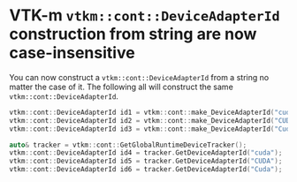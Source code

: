 # VTK-m  `vtkm::cont::DeviceAdapterId` construction from string are now case-insensitive

You can now construct a `vtkm::cont::DeviceAdapterId` from a string no matter
the case of it. The following all will construct the same `vtkm::cont::DeviceAdapterId`.

```cpp
vtkm::cont::DeviceAdapterId id1 = vtkm::cont::make_DeviceAdapterId("cuda");
vtkm::cont::DeviceAdapterId id2 = vtkm::cont::make_DeviceAdapterId("CUDA");
vtkm::cont::DeviceAdapterId id3 = vtkm::cont::make_DeviceAdapterId("Cuda");

auto& tracker = vtkm::cont::GetGlobalRuntimeDeviceTracker();
vtkm::cont::DeviceAdapterId id4 = tracker.GetDeviceAdapterId("cuda");
vtkm::cont::DeviceAdapterId id5 = tracker.GetDeviceAdapterId("CUDA");
vtkm::cont::DeviceAdapterId id6 = tracker.GetDeviceAdapterId("Cuda");
